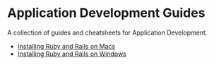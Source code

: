 # Application Development Guides

A collection of guides and cheatsheets for Application Development.

* [Installing Ruby and Rails on Macs](installing-ruby-and-rails-on-macs.md)
* [Installing Ruby and Rails on Windows](installing-ruby-and-rails-on-windows.md)



